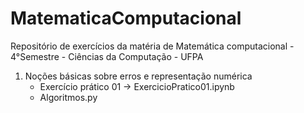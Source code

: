 # MatematicaComputacional
Repositório de exercícios da matéria de Matemática computacional - 4°Semestre - Ciências da Computação - UFPA

1. Noções básicas sobre erros e representação numérica
    - Exercício prático 01 -> ExercicioPratico01.ipynb
    - Algoritmos.py